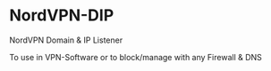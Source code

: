 # NordVPN-DIP
NordVPN Domain &amp; IP Listener

To use in VPN-Software or to block/manage with any Firewall & DNS
